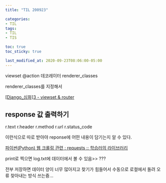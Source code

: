 ```yaml
---
title: "TIL 200923"

categories:
- TIL
tags:
- TIL
- TIS

toc: true
toc_sticky: true

last_modified_at: 2020-09-23T08:06:00-05:00
---
```

viewset @action 데코레이터 renderer_classes

renderer_classes를 지정해서

[\[Django_심화\]3 - viewset & router](https://syujisu.tistory.com/96)

## response 값 출력하기

r.text
r.header
r.method
r.url
r.status_code

이런식으로 따로 받아야 reponse에 어떤 내용이 담기는지 알 수 있다.

[파이썬(Python) 웹 크롤링 관련 : requests :: 학습러의 라이브러리](https://cceeddcc.tistory.com/5)

print로 찍으면 log.txt에 데이터에서 볼 수 있음>> ???

전부 저장하면 데이터 양이 너무 많아지고 찾기가 힘들어서 수동으로 로컬에서 돌려 오류 찾아내는 방식 쓰는즁...
